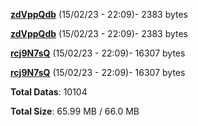[**zdVppQdb**](/data/zdVppQdb.txt) (15/02/23 - 22:09)- 2383 bytes

[**zdVppQdb**](/data/zdVppQdb.txt) (15/02/23 - 22:09)- 2383 bytes

[**rcj9N7sQ**](/data/rcj9N7sQ.txt) (15/02/23 - 22:09)- 16307 bytes

[**rcj9N7sQ**](/data/rcj9N7sQ.txt) (15/02/23 - 22:09)- 16307 bytes

**Total Datas**: 10104

**Total Size**: 65.99 MB / 66.0 MB
